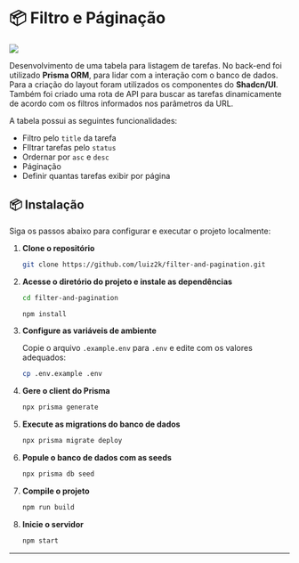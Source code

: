 # 📦 Filtro e Páginação

![](https://i.imgur.com/T5T6StI.png)

Desenvolvimento de uma tabela para listagem de tarefas. No back-end foi utilizado **Prisma ORM**, para lidar com a interação com o banco de dados. Para a criação do layout foram utilizados os componentes do **Shadcn/UI**. Também foi criado uma rota de API para buscar as tarefas dinamicamente de acordo com os filtros informados nos 
parâmetros da URL.

A tabela possui as seguintes funcionalidades:
- Filtro pelo `title` da tarefa
- FIltrar tarefas pelo `status`
- Ordernar por `asc` e `desc`
- Páginação
- Definir quantas tarefas exibir por página

## 📦 Instalação
Siga os passos abaixo para configurar e executar o projeto localmente:

1. **Clone o repositório**
    ```bash
    git clone https://github.com/luiz2k/filter-and-pagination.git
    ```

2. **Acesse o diretório do projeto e instale as dependências**
    ```bash
    cd filter-and-pagination

    npm install
    ```

3. **Configure as variáveis de ambiente**

    Copie o arquivo `.example.env` para `.env` e edite com os valores adequados:
    ```bash
    cp .env.example .env
    ```

4. **Gere o client do Prisma**
    ```bash
    npx prisma generate
    ```

5. **Execute as migrations do banco de dados**
    ```bash
    npx prisma migrate deploy
    ```

6. **Popule o banco de dados com as seeds**
    ```bash
    npx prisma db seed
    ```

7. **Compile o projeto**
    ```bash
    npm run build
    ```

8. **Inicie o servidor**
    ```bash
    npm start
    ```

---
